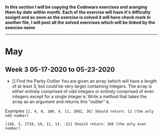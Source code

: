 **In this section I will be copying the Codewars exercises and aranging them by date within month.
Each of the exercise will have it's difficulty assignt and as soon as the exercise is solved it will have check mark
In another file, I will post all the solved exercises which will be linked by the exercise name**

----------
# May
## Week 3 05-17-2020 to 05-23-2020

- [] Find the Parity Outlier
You are given an array (which will have a length of at least 3, but could be very large) containing integers. The array is either entirely comprised of odd integers or entirely comprised of even integers except for a single integer `N`. Write a method that takes the array as an argument and returns this "outlier" `N`.

Examples
`[2, 4, 0, 100, 4, 11, 2602, 36]
Should return: 11 (the only odd number)`

`[160, 3, 1719, 19, 11, 13, -21]
Should return: 160 (the only even number)`